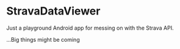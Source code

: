 # StravaDataViewer

Just a playground Android app for messing on with the Strava API.

...Big things might be coming
